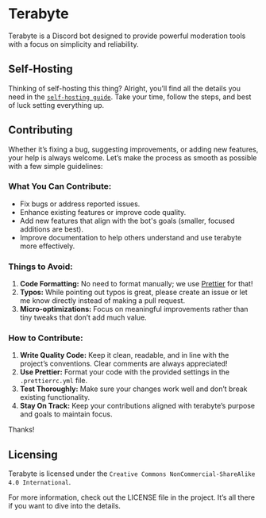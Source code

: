 # Terabyte

Terabyte is a Discord bot designed to provide powerful moderation tools with a focus on simplicity and reliability.

## Self-Hosting

Thinking of self-hosting this thing? Alright, you’ll find all the details you need in the [`self-hosting guide`](/documentation/Self-Hosting.md). Take your time, follow the steps, and best of luck setting everything up.

## Contributing

Whether it’s fixing a bug, suggesting improvements, or adding new features, your help is always welcome. Let’s make the process as smooth as possible with a few simple guidelines:

### What You Can Contribute:

- Fix bugs or address reported issues.
- Enhance existing features or improve code quality.
- Add new features that align with the bot's goals (smaller, focused additions are best).
- Improve documentation to help others understand and use terabyte more effectively.

### Things to Avoid:

1. **Code Formatting:** No need to format manually; we use [Prettier](https://www.npmjs.com/package/prettier) for that!
2. **Typos:** While pointing out typos is great, please create an issue or let me know directly instead of making a pull request.
3. **Micro-optimizations:** Focus on meaningful improvements rather than tiny tweaks that don’t add much value.

### How to Contribute:

1. **Write Quality Code:** Keep it clean, readable, and in line with the project’s conventions. Clear comments are always appreciated!
2. **Use Prettier:** Format your code with the provided settings in the `.prettierrc.yml` file.
3. **Test Thoroughly:** Make sure your changes work well and don’t break existing functionality.
4. **Stay On Track:** Keep your contributions aligned with terabyte’s purpose and goals to maintain focus.

Thanks!

## Licensing

Terabyte is licensed under the `Creative Commons NonCommercial-ShareAlike 4.0 International`. 

For more information, check out the LICENSE file in the project. It’s all there if you want to dive into the details.
